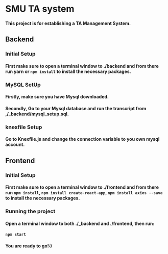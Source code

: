 # SMU TA system
#### This project is for establishing a TA Management System.

## Backend

### Initial Setup
#### First make sure to open a terminal window to ./backend and from there run yarn or `npm install` to install the necessary packages.

### MySQL SetUp
#### Firstly, make sure you have Mysql downloaded.
#### Secondly, Go to your Mysql database and run the transcript from ,/_backend/mysql_setup.sql.

### knexfile Setup
#### Go to Knexfile.js and change the connection variable to you own mysql account.

## Frontend
### Initial Setup
#### First make sure to open a terminal window to ./frontend and from there run `npm install`, `npm install create-react-app`, `npm install axios --save` to install the necessary packages.

### Running the project
#### Open a terminal window to both ./_backend and ./frontend, then run:
#### `npm start`

#### You are ready to go!:)